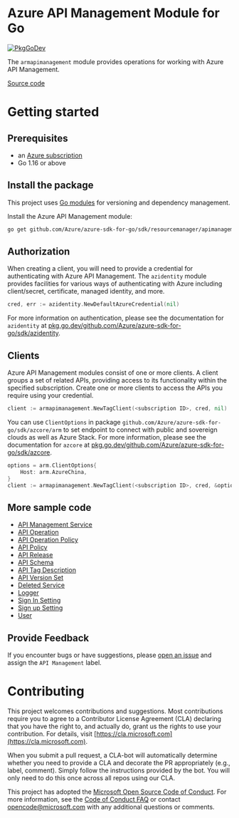 # Azure API Management Module for Go

[![PkgGoDev](https://pkg.go.dev/badge/github.com/Azure/azure-sdk-for-go/sdk/resourcemanager/apimanagement/armapimanagement)](https://pkg.go.dev/github.com/Azure/azure-sdk-for-go/sdk/resourcemanager/apimanagement/armapimanagement)

The `armapimanagement` module provides operations for working with Azure API Management.

[Source code](https://github.com/Azure/azure-sdk-for-go/tree/main/sdk/resourcemanager/apimanagement/armapimanagement)

# Getting started

## Prerequisites

- an [Azure subscription](https://azure.microsoft.com/free/)
- Go 1.16 or above

## Install the package

This project uses [Go modules](https://github.com/golang/go/wiki/Modules) for versioning and dependency management.

Install the Azure API Management module:

```sh
go get github.com/Azure/azure-sdk-for-go/sdk/resourcemanager/apimanagement/armapimanagement
```

## Authorization

When creating a client, you will need to provide a credential for authenticating with Azure API Management.  The `azidentity` module provides facilities for various ways of authenticating with Azure including client/secret, certificate, managed identity, and more.

```go
cred, err := azidentity.NewDefaultAzureCredential(nil)
```

For more information on authentication, please see the documentation for `azidentity` at [pkg.go.dev/github.com/Azure/azure-sdk-for-go/sdk/azidentity](https://pkg.go.dev/github.com/Azure/azure-sdk-for-go/sdk/azidentity).

## Clients

Azure API Management modules consist of one or more clients.  A client groups a set of related APIs, providing access to its functionality within the specified subscription.  Create one or more clients to access the APIs you require using your credential.

```go
client := armapimanagement.NewTagClient(<subscription ID>, cred, nil)
```

You can use `ClientOptions` in package `github.com/Azure/azure-sdk-for-go/sdk/azcore/arm` to set endpoint to connect with public and sovereign clouds as well as Azure Stack. For more information, please see the documentation for `azcore` at [pkg.go.dev/github.com/Azure/azure-sdk-for-go/sdk/azcore](https://pkg.go.dev/github.com/Azure/azure-sdk-for-go/sdk/azcore).

```go
options = arm.ClientOptions{
    Host: arm.AzureChina,
}
client := armapimanagement.NewTagClient(<subscription ID>, cred, &options)
```

## More sample code

- [API Management Service](https://aka.ms/azsdk/go/mgmt/samples?path=apimanagement/apimanagement_service)
- [API Operation](https://aka.ms/azsdk/go/mgmt/samples?path=apimanagement/apioperation)
- [API Operation Policy](https://aka.ms/azsdk/go/mgmt/samples?path=apimanagement/apioperationpolicy)
- [API Policy](https://aka.ms/azsdk/go/mgmt/samples?path=apimanagement/apipolicy)
- [API Release](https://aka.ms/azsdk/go/mgmt/samples?path=apimanagement/apirelease)
- [API Schema](https://aka.ms/azsdk/go/mgmt/samples?path=apimanagement/apischema)
- [API Tag Description](https://aka.ms/azsdk/go/mgmt/samples?path=apimanagement/apitagdescription)
- [API Version Set](https://aka.ms/azsdk/go/mgmt/samples?path=apimanagement/apiversionset)
- [Deleted Service](https://aka.ms/azsdk/go/mgmt/samples?path=apimanagement/deleted_service)
- [Logger](https://aka.ms/azsdk/go/mgmt/samples?path=apimanagement/logger)
- [Sign In Setting](https://aka.ms/azsdk/go/mgmt/samples?path=apimanagement/signin_setting)
- [Sign up Setting](https://aka.ms/azsdk/go/mgmt/samples?path=apimanagement/signup_setting)
- [User](https://aka.ms/azsdk/go/mgmt/samples?path=apimanagement/user)

## Provide Feedback

If you encounter bugs or have suggestions, please
[open an issue](https://github.com/Azure/azure-sdk-for-go/issues) and assign the `API Management` label.

# Contributing

This project welcomes contributions and suggestions. Most contributions require
you to agree to a Contributor License Agreement (CLA) declaring that you have
the right to, and actually do, grant us the rights to use your contribution.
For details, visit [https://cla.microsoft.com](https://cla.microsoft.com).

When you submit a pull request, a CLA-bot will automatically determine whether
you need to provide a CLA and decorate the PR appropriately (e.g., label,
comment). Simply follow the instructions provided by the bot. You will only
need to do this once across all repos using our CLA.

This project has adopted the
[Microsoft Open Source Code of Conduct](https://opensource.microsoft.com/codeofconduct/).
For more information, see the
[Code of Conduct FAQ](https://opensource.microsoft.com/codeofconduct/faq/)
or contact [opencode@microsoft.com](mailto:opencode@microsoft.com) with any
additional questions or comments.